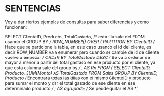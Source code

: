 # SENTENCIAS

Voy a dar ciertos ejemplos de consultas para saber diferencias y como funcionan:
  
  SELECT
      ClienteID,
      Producto,
      TotalGastado, /* esta fila sale del FROM usando el GROUP BY */
      ROW_NUMBER() OVER (
          PARTITION BY ClienteID /* Hace que se particione la tabla, en este caso usando el id del cliente, es decir ROW_NUMBER va a enumerar pero cuando se cambie de id de cliente vuelve a empezar */
          ORDER BY TotalGastado DESC /* Se va a ordenar de mayor a menor a partir del total gastado en ese producto por el cliente, ya que esta columna sale del group by */
      ) AS Rn
  FROM (
      SELECT 
          ClienteID,
          Producto,
          SUM(Monto) AS TotalGastado
      FROM Sales
      GROUP BY ClienteID, Producto  /* Encontrara todas las dilas con el mismo ClienteID y producto para sumar el monto y dar el total gastado de ese cliente en ese determinado producto */
  ) AS agrupado;  /* Se peude quitar el AS */
